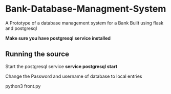 # Bank-Database-Managment-System
A Prototype of a database management system for a Bank Built using flask and postgresql


**Make sure you have postgresql service installed**

## Running the source

Start the postgresql service
**service postgresql start**

Change the Password and username of database to local entries

python3 front.py
